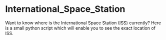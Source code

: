 # International_Space_Station
Want to know where is the International Space Station (ISS) currently? Here is a small python script which will enable you to see the exact location of ISS.
